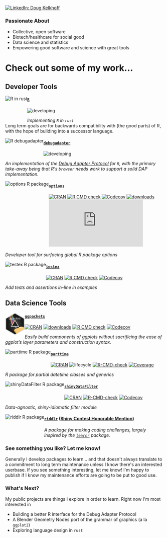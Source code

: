 [![LinkedIn: Doug Kelkhoff](https://img.shields.io/static/v1?label=&style=for-the-badge&message=Doug%20Kelkhoff&logo=LinkedIn&color=0a66c2)](https://www.linkedin.com/in/doug-kelkhoff/)

### Passionate About

- Collective, open software
- Biotech/healthcare for social good
- Data science and statistics
- Empowering good software and science with great tools

# Check out some of my work...

## Developer Tools

<a href="https://github.com/dgkf/R"><img height="72" alt="R in rust" src="https://user-images.githubusercontent.com/18220321/211887618-2e88d097-0f3b-47a1-bcdc-aa201ccf0630.png" align="left"></a>

#### [`R`](https://github.com/dgkf/R) 

![developing](https://img.shields.io/badge/lifecycle-developing-orange)

*Implementing `R` in `rust`*  
Long term goals are for backwards compatibility with (the good parts) of R, with the hope of building into a successor language.

<!-- debugadapter -->
<a href="https://github.com/dgkf/debugadapter"><img height="72" alt="R debugadapter" src="https://user-images.githubusercontent.com/18220321/211887618-2e88d097-0f3b-47a1-bcdc-aa201ccf0630.png" align="left"></a>

#### [`debugadapter`](https://github.com/dgkf/debugadapter) 

![developing](https://img.shields.io/badge/lifecycle-developing-orange)

*An implementation of the [Debug Adapter
Protocol](https://microsoft.github.io/debug-adapter-protocol/) for `R`, with the primary take-away being that R's `browser` needs work to support a solid DAP implementation.*

<!-- options -->
<a href="https://github.com/dgkf/options"><img height="72" alt="options R package" src="https://user-images.githubusercontent.com/18220321/209406193-2bdff9aa-6236-4b10-94f8-a2eb8777e11d.png" align="left"></a>

#### [`options`](https://github.com/dgkf/options)

[![CRAN](https://img.shields.io/cran/v/options.svg)](https://cran.r-project.org/package=options)
[![R CMD check](https://github.com/dgkf/options/actions/workflows/check-full.yaml/badge.svg)](https://github.com/dgkf/options/actions/workflows/check-full.yaml)
[![Codecov](https://img.shields.io/codecov/c/github/dgkf/options/master.svg)](https://app.codecov.io/gh/dgkf/options)
[![downloads](https://cranlogs.r-pkg.org/badges/options)](https://cran.r-project.org/package=options)
[![Matrix Space](https://img.shields.io/matrix/r-pkg-options:matrix.org)](https://matrix.to/#/#r-pkg-options:matrix.org)

*Developer tool for surfacing global R package options*  

<!-- testex -->
<a href="https://github.com/dgkf/testex"><img height="72" alt="testex R package" src="https://user-images.githubusercontent.com/18220321/211887618-2e88d097-0f3b-47a1-bcdc-aa201ccf0630.png" align="left"></a>

#### [`testex`](https://github.com/dgkf/testex)

[![CRAN](https://img.shields.io/cran/v/testex.svg)](https://cran.r-project.org/package=testex)
[![R CMD
check](https://github.com/dgkf/testex/workflows/R-CMD-check/badge.svg)](https://github.com/dgkf/testex/actions?query=workflow%3AR-CMD-check)
[![Codecov](https://img.shields.io/codecov/c/github/dgkf/testex/main.svg)](https://app.codecov.io/gh/dgkf/testex)

*Add tests and assertions in-line in examples*


## Data Science Tools

<!-- ggpackets -->
<a href="https://github.com/dgkf/ggpackets"><img height="72" alt="ggpackets R package" src="https://github.com/dgkf/ggpackets/raw/main/man/figures/ggpackets-hex-small.png" align="left"></a>

#### [`ggpackets`](https://github.com/dgkf/ggpackets)

[![CRAN](https://img.shields.io/cran/v/ggpackets.svg)](https://cran.r-project.org/package=ggpackets)
[![downloads](https://cranlogs.r-pkg.org/badges/ggpackets)](https://cran.r-project.org/package=ggpackets)
[![R CMD
check](https://github.com/dgkf/ggpackets/workflows/R-CMD-check/badge.svg)](https://github.com/dgkf/ggpackets/actions?query=workflow%3AR-CMD-check)
[![Codecov](https://img.shields.io/codecov/c/github/dgkf/ggpackets/master.svg)](https://app.codecov.io/gh/dgkf/ggpackets)

*Easily build components of ggplots without sacrificing the ease of ggplot’s layer parameters and construction syntax.*

<!-- parttime -->
<a href="https://github.com/dgkf/parttime"><img height="72" alt="parttime R package" src="https://user-images.githubusercontent.com/18220321/211887618-2e88d097-0f3b-47a1-bcdc-aa201ccf0630.png" align="left"></a>

#### [`parttime`](https://github.com/dgkf/parttime)

[![CRAN](https://img.shields.io/cran/v/parttime.svg)](https://cran.r-project.org/package=parttime)
![lifecycle](https://img.shields.io/static/v1?label=status&message=developing&color=orange)
[![R-CMD-check](https://github.com/dgkf/parttime/workflows/R-CMD-check/badge.svg)](https://github.com/dgkf/parttime/actions)
[![Coverage](https://codecov.io/gh/dgkf/parttime/branch/main/graph/badge.svg)](https://app.codecov.io/gh/dgkf/parttime?branch=main)

*R package for partial datetime classes and generics*  

<!-- shinyDataFilter -->
<a href="https://github.com/dgkf/shinyDataFilter"><img height="72" alt="shinyDataFilter R package" src="https://user-images.githubusercontent.com/18220321/211883677-7fed08b5-59be-44dd-9f27-41924f170591.png" align="left"></a>

#### [`shinyDataFilter`](https://github.com/dgkf/scriptgloss)

[![CRAN](https://img.shields.io/cran/v/shinyDataFilter.svg)](https://cran.r-project.org/package=shinyDataFilter)
[![R-CMD-check](https://github.com/dgkf/shinyDataFilter/workflows/R-CMD-check/badge.svg)](https://github.com/dgkf/shinyDataFilter/actions)
[![Codecov](https://img.shields.io/codecov/c/github/dgkf/shinyDataFilter/master.svg)](https://app.codecov.io/gh/dgkf/shinyDataFilter)

*Data-agnostic, shiny-idiomatic filter module*

<!-- riddlr -->
<a href="https://github.com/dgkf/riddlr"><img height="72" alt="riddlr R package" src="https://github.com/dgkf/riddlr/raw/master/inst/www/hex-riddlr.png" align="left"></a>

#### [`riddlr`](https://github.com/dgkf/riddlr) **([Shiny Contest Honorable Mention](https://www.rstudio.com/blog/winners-of-the-2nd-shiny-contest/))**

*A package for making coding challenges, largely inspired by the [`learnr`](https://github.com/rstudio/learnr) package.*

### See something you like? Let me know!

Generally I develop packages to learn... and that doesn't always
translate to a commitment to long term maintenance unless I know there's
an interested userbase. If you see something interesting, let me know! 
I'm happy to publish if I know my maintenance efforts are going to be put
to good use.

### What's Next?

My public projects are things I explore in order to learn. Right
now I'm most interested in

- Building a better R interface for the Debug Adapter Protocol
- A Blender Geometry Nodes port of the grammar of graphics (a la `ggplot2`)
- Exploring language design in `rust`
